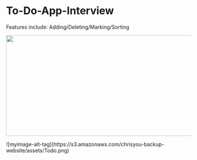 # To-Do-App-Interview
Features include: Adding/Deleting/Marking/Sorting

<p align="center">
 <img src="https://chrisyou-backup-website.s3.amazonaws.com/assets/Todo.png" width="800" height="275"/> 
 </p>
![myimage-alt-tag](https://s3.amazonaws.com/chrisyou-backup-website/assets/Todo.png)

